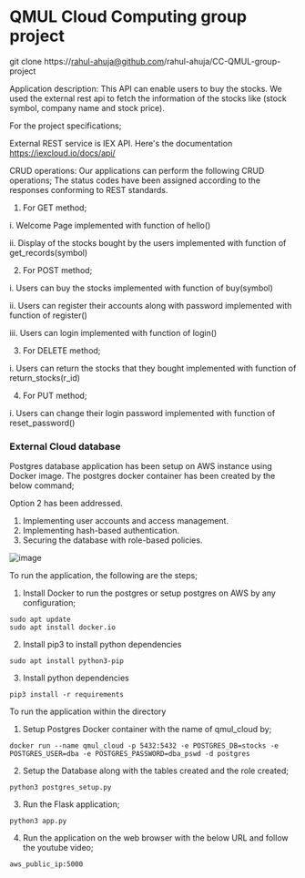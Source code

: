 # QMUL Cloud Computing group project

git clone https://rahul-ahuja@github.com/rahul-ahuja/CC-QMUL-group-project

Application description: This API can enable users to buy the stocks. We used the external rest api to fetch the information of the stocks like (stock symbol, company name and stock price).

For the project specifications;

External REST service is IEX API. Here's the documentation https://iexcloud.io/docs/api/
<snapshot of the quote price and symbol>
  
CRUD operations: Our applications can perform the following CRUD operations; The status codes have been assigned according to the responses conforming to REST standards.

1. For GET method;
 
i. Welcome Page implemented with function of hello()

ii. Display of the stocks bought by the users implemented with function of get_records(symbol)

2. For POST method; 

i. Users can buy the stocks implemented with function of buy(symbol)

ii. Users can register their accounts along with password implemented with function of register()   

iii. Users can login implemented with function of login()

3. For DELETE method; 

i. Users can return the stocks that they bought implemented with function of return_stocks(r_id)

4. For PUT method; 

i. Users can change their login password implemented with function of reset_password()

### External Cloud database 
Postgres database application has been setup on AWS instance using Docker image. The postgres docker container has been created by the below command;

 
Option 2 has been addressed. 

1. Implementing user accounts and access management.
2. Implementing hash-based authentication.
3. Securing the database with role-based policies.

![image](https://user-images.githubusercontent.com/21355015/113448602-0fb8ba80-93f4-11eb-93d4-d57919080f63.png)

To run the application, the following are the steps;

1. Install Docker to run the postgres or setup postgres on AWS by any configuration;
```
sudo apt update
sudo apt install docker.io
```

2. Install pip3 to install python dependencies

`sudo apt install python3-pip`

3. Install python dependencies

`pip3 install -r requirements`

To run the application within the directory

1. Setup Postgres Docker container with the name of qmul_cloud by;

`docker run --name qmul_cloud -p 5432:5432 -e POSTGRES_DB=stocks -e POSTGRES_USER=dba -e POSTGRES_PASSWORD=dba_pswd -d postgres` 

2. Setup the Database along with the tables created and the role created;

`python3 postgres_setup.py`

3. Run the Flask application;

`python3 app.py`

4. Run the application on the web browser with the below URL and follow the youtube video;

`aws_public_ip:5000`
